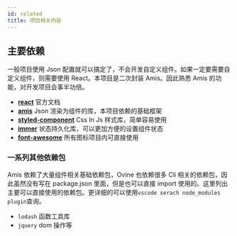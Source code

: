 ```yaml
---
id: related
title: 项目相关内容
---
```


## 主要依赖

一般项目使用 Json 配置就可以搞定了，不会开发自定义组件。如果一定要需要自定义组件，则需要使用 React。本项目是二次封装 Amis。因此熟悉 Amis 的功能，对开发项目会事半功倍。

- **[react](https://reactjs.org/)** 官方文档
- **[amis](https://github.com/react-dnd/react-dnd)** Json 渲染为组件的库，本项目依赖的基础框架
- **[styled-component](https://github.com/artf/grapesjs)** Css In Js 样式库，简单容易使用
- **[immer](https://github.com/pelotom/use-methods)** 状态持久化库，可以更加方便的设置组件状态
- **[font-awesome](https://github.com/pelotom/use-methods)** 所有图标项目内可直接使用

### 一系列其他依赖包

Amis 依赖了大量组件相关基础依赖包，Ovine 也依赖很多 Cli 相关的依赖包，因此虽然没有写在 package.json 里面，但是也可以直接 import 使用的。这里列出主要可以直接使用的依赖包。更详细的可以使用`vscode serach node_modules plugin`查询。

- `lodash` 函数工具库
- `jquery` dom 操作等
